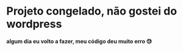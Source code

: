 # Projeto congelado, não gostei do wordpress

#### algum dia eu volto a fazer, meu código deu muito erro 😓
